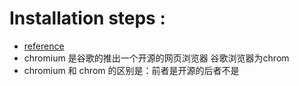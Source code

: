 # Installation steps :
  - [reference](http://blog.csdn.net/potatomagic/article/details/53081463)
  - chromium 是谷歌的推出一个开源的网页浏览器   谷歌浏览器为chrom   
  - chromium 和 chrom 的区别是：前者是开源的后者不是
